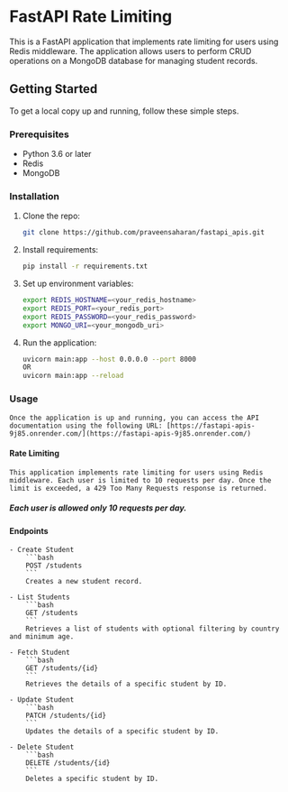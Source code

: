 # FastAPI Rate Limiting

This is a FastAPI application that implements rate limiting for users using Redis middleware. The application allows users to perform CRUD operations on a MongoDB database for managing student records.

## Getting Started

To get a local copy up and running, follow these simple steps.

### Prerequisites

- Python 3.6 or later
- Redis
- MongoDB

### Installation

1. Clone the repo:

   ```sh
   git clone https://github.com/praveensaharan/fastapi_apis.git
   ```

2. Install requirements:

   ```sh
   pip install -r requirements.txt
   ```

3. Set up environment variables:

   ```sh
   export REDIS_HOSTNAME=<your_redis_hostname>
   export REDIS_PORT=<your_redis_port>
   export REDIS_PASSWORD=<your_redis_password>
   export MONGO_URI=<your_mongodb_uri>
   ```

4. Run the application:
   ```sh
   uvicorn main:app --host 0.0.0.0 --port 8000
   OR
   uvicorn main:app --reload
   ```

### Usage

    Once the application is up and running, you can access the API documentation using the following URL: [https://fastapi-apis-9j85.onrender.com/](https://fastapi-apis-9j85.onrender.com/)

#### Rate Limiting

    This application implements rate limiting for users using Redis middleware. Each user is limited to 10 requests per day. Once the limit is exceeded, a 429 Too Many Requests response is returned.

##### Each user is allowed only 10 requests per day.

#### Endpoints

    - Create Student
        ```bash
        POST /students
        ```
        Creates a new student record.

    - List Students
        ```bash
        GET /students
        ```
        Retrieves a list of students with optional filtering by country and minimum age.

    - Fetch Student
        ```bash
        GET /students/{id}
        ```
        Retrieves the details of a specific student by ID.

    - Update Student
        ```bash
        PATCH /students/{id}
        ```
        Updates the details of a specific student by ID.

    - Delete Student
        ```bash
        DELETE /students/{id}
        ```
        Deletes a specific student by ID.

